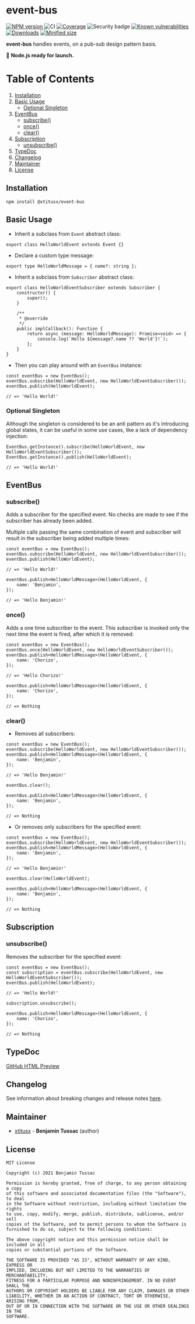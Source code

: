 [npm-url]: https://www.npmjs.com/package/@xtitusx/event-bus
[npm-image]: https://img.shields.io/npm/v/@xtitusx/event-bus
[ci-image]: https://img.shields.io/travis/com/xtitusx/event-bus
[codecov-url]: https://codecov.io/gh/xtitusx/event-bus
[codecov-image]: https://codecov.io/gh/xtitusx/event-bus/branch/master/graph/badge.svg?token=6WEWL2D8DB
[snyk-security-image]: https://snyk-widget.herokuapp.com/badge/npm/%40xtitusx%2Fevent-bus/badge.svg
[snyk-url]: https://snyk.io/test/github/xtitusx/event-bus/badge.svg
[snyk-image]: https://snyk.io/test/github/xtitusx/event-bus
[downloads-image]: https://img.shields.io/npm/dm/@xtitusx/event-bus
[min-size-image]: https://img.shields.io/bundlephobia/min/@xtitusx/event-bus

# event-bus

[![NPM version][npm-image]][npm-url]
![CI][ci-image]
[![Coverage][codecov-image]][codecov-url]
![Security badge][snyk-security-image]
[![Known vulnerabilities][snyk-url]][snyk-image]
[![Downloads][downloads-image]][npm-url]
[![Minified size][min-size-image]][npm-url]

**event-bus** handles events, on a pub-sub design pattern basis.

:rocket: **Node.js ready for launch.**

# Table of Contents

1. [Installation](#installation)
2. [Basic Usage](#basic-usage)
    - [Optional Singleton](#optional-singleton)
3. [EventBus](#eventbus)
    - [subscribe()](#subscribe)
    - [once()](#once)
    - [clear()](#clear)
4. [Subscription](#subscription)
    - [unsubscribe()](#unsubscribe)
5. [TypeDoc](#typedoc)
6. [Changelog](#changelog)
7. [Maintainer](#maintainer)
8. [License](#license)

## Installation

```
npm install @xtitusx/event-bus
```

## Basic Usage

- Inherit a subclass from `Event` abstract class:

```
export class HelloWorldEvent extends Event {}
```

- Declare a custom type message:

```
export type HelloWorldMessage = { name?: string };
```

- Inherit a subclass from `Subscriber` abstract class:

```
export class HelloWorldEventSubscriber extends Subscriber {
    constructor() {
        super();
    }

    /**
     * @override
     */
    public implCallback(): Function {
        return async (message: HelloWorldMessage): Promise<void> => {
            console.log(`Hello ${message?.name ?? 'World'}!`);
        };
    }
}
```

- Then you can play around with an `EventBus` instance:

```
const eventBus = new EventBus();
eventBus.subscribe(HelloWorldEvent, new HelloWorldEventSubscriber());
eventBus.publish(HelloWorldEvent);

// => 'Hello World!'
```

### Optional Singleton

Although the singleton is considered to be an anti pattern as it's introducing global states, it can be useful in some use cases, like a lack of dependency injection:

```
EventBus.getInstance().subscribe(HelloWorldEvent, new HelloWorldEventSubscriber());
EventBus.getInstance().publish(HelloWorldEvent);

// => 'Hello World!'
```

## EventBus

### subscribe()

Adds a subscriber for the specified event. No checks are made to see if the subscriber has already been added.

Multiple calls passing the same combination of event and subscriber will result in the subscriber being added multiple times:

```
const eventBus = new EventBus();
eventBus.subscribe(HelloWorldEvent, new HelloWorldEventSubscriber());
eventBus.publish(HelloWorldEvent);

// => 'Hello World!'

eventBus.publish<HelloWorldMessage>(HelloWorldEvent, {
    name: 'Benjamin',
});

// => 'Hello Benjamin!'  
```

### once()

Adds a one time subscriber to the event. This subscriber is invoked only the next time the event is fired, after which it is removed:

```
const eventBus = new EventBus();
eventBus.once(HelloWorldEvent, new HelloWorldEventSubscriber());
eventBus.publish<HelloWorldMessage>(HelloWorldEvent, {
    name: 'Chorizo',
});

// => 'Hello Chorizo!'    

eventBus.publish<HelloWorldMessage>(HelloWorldEvent, {
    name: 'Chorizo',
});

// => Nothing
```

### clear()

- Removes all subscribers:

```
const eventBus = new EventBus();
eventBus.subscribe(HelloWorldEvent, new HelloWorldEventSubscriber());
eventBus.publish<HelloWorldMessage>(HelloWorldEvent, {
    name: 'Benjamin',
});

// => 'Hello Benjamin!' 

eventBus.clear();

eventBus.publish<HelloWorldMessage>(HelloWorldEvent, {
    name: 'Benjamin',
});

// => Nothing
```

- Or removes only subscribers for the specified event:

```
const eventBus = new EventBus();
eventBus.subscribe(HelloWorldEvent, new HelloWorldEventSubscriber());
eventBus.publish<HelloWorldMessage>(HelloWorldEvent, {
    name: 'Benjamin',
});

// => 'Hello Benjamin!' 

eventBus.clear(HelloWorldEvent);

eventBus.publish<HelloWorldMessage>(HelloWorldEvent, {
    name: 'Benjamin',
});

// => Nothing
```

## Subscription

### unsubscribe()

Removes the subscriber for the specified event:

```
const eventBus = new EventBus();
const subscription = eventBus.subscribe(HelloWorldEvent, new HelloWorldEventSubscriber());
eventBus.publish(HelloWorldEvent);

// => 'Hello World!' 

subscription.unsubscribe();

eventBus.publish<HelloWorldMessage>(HelloWorldEvent, {
    name: 'Chorizo',
});

// => Nothing
```

## TypeDoc

[GitHub HTML Preview](https://htmlpreview.github.io/?https://raw.githubusercontent.com/xtitusx/event-bus/master/docs/index.html)

## Changelog

See information about breaking changes and release notes [here](CHANGELOG.md).

## Maintainer

-   [xtitusx](https://github.com/xtitusx) - **Benjamin Tussac** (author)

## License

```
MIT License

Copyright (c) 2021 Benjamin Tussac

Permission is hereby granted, free of charge, to any person obtaining a copy
of this software and associated documentation files (the "Software"), to deal
in the Software without restriction, including without limitation the rights
to use, copy, modify, merge, publish, distribute, sublicense, and/or sell
copies of the Software, and to permit persons to whom the Software is
furnished to do so, subject to the following conditions:

The above copyright notice and this permission notice shall be included in all
copies or substantial portions of the Software.

THE SOFTWARE IS PROVIDED "AS IS", WITHOUT WARRANTY OF ANY KIND, EXPRESS OR
IMPLIED, INCLUDING BUT NOT LIMITED TO THE WARRANTIES OF MERCHANTABILITY,
FITNESS FOR A PARTICULAR PURPOSE AND NONINFRINGEMENT. IN NO EVENT SHALL THE
AUTHORS OR COPYRIGHT HOLDERS BE LIABLE FOR ANY CLAIM, DAMAGES OR OTHER
LIABILITY, WHETHER IN AN ACTION OF CONTRACT, TORT OR OTHERWISE, ARISING FROM,
OUT OF OR IN CONNECTION WITH THE SOFTWARE OR THE USE OR OTHER DEALINGS IN THE
SOFTWARE.
```
